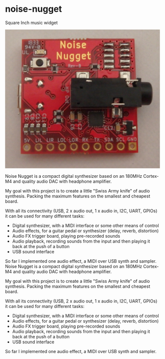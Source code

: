 # noise-nugget
Square Inch music widget

![](hardware/rev-B/front.jpg)

Noise Nugget is a compact digital synthesizer based on an 180MHz Cortex-M4 and
quality audio DAC with headphone amplifier.

My goal with this project is to create a little "Swiss Army knife" of audio
synthesis. Packing the maximum features on the smallest and cheapest board.

With all its connectivity (USB, 2 x audio out, 1 x audio in, I2C, UART, GPIOs)
it can be used for many different tasks:
 - Digital synthesizer, with a MIDI interface or some other means of control
 - Audio effects, for a guitar pedal or synthesizer (delay, reverb, distortion)
 - Audio FX trigger board, playing pre-recorded sounds
 - Audio playback, recording sounds from the input and then playing it back at
   the push of a button
 - USB sound interface

So far I implemented one audio effect, a MIDI over USB synth and sampler. Noise
Nugget is a compact digital synthesizer based on an 180MHz Cortex-M4 and
quality audio DAC with headphone amplifier.

My goal with this project is to create a little "Swiss Army knife" of audio
synthesis. Packing the maximum features on the smallest and cheapest board.

With all its connectivity (USB, 2 x audio out, 1 x audio in, I2C, UART, GPIOs)
it can be used for many different tasks:
- Digital synthesizer, with a MIDI interface or some other means of control
- Audio effects, for a guitar pedal or synthesizer (delay, reverb, distortion)
- Audio FX trigger board, playing pre-recorded sounds
- Audio playback, recording sounds from the input and then playing it back at
  the push of a button
- USB sound interface

So far I implemented one audio effect, a MIDI over USB synth and sampler.
